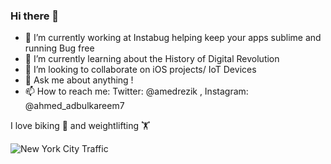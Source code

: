 ### Hi there 👋



- 🔭 I’m currently working at Instabug helping keep your apps sublime and running Bug free
- 🌱 I’m currently learning about the History of Digital Revolution 
- 👯 I’m looking to collaborate on iOS projects/ IoT Devices
- 💬 Ask me about anything !
- 📫 How to reach me: Twitter: @amedrezik , Instagram: @ahmed_adbulkareem7

I love biking 🚴‍ and  weightlifting 🏋️‍ 

![New York City Traffic](https://camo.githubusercontent.com/0d2a5cfe13a641ef557f8a32d37f0738833fd9a1/68747470733a2f2f36362e6d656469612e74756d626c722e636f6d2f30366134353563653439616537376561386461393134366165333037323063302f74756d626c725f6d7a766234644c49515231716a6c7371696f395f3530302e676966)
